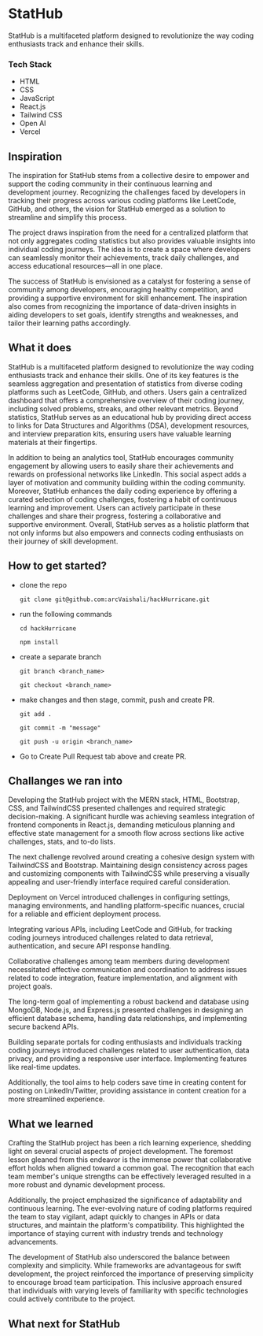 ﻿# StatHub
StatHub is a multifaceted platform designed to revolutionize the way coding enthusiasts track and enhance their skills.

### Tech Stack

- HTML
- CSS
- JavaScript
- React.js
- Tailwind CSS
- Open AI
- Vercel


## Inspiration
The inspiration for StatHub stems from a collective desire to empower and support the coding community in their continuous learning and development journey. Recognizing the challenges faced by developers in tracking their progress across various coding platforms like LeetCode, GitHub, and others, the vision for StatHub emerged as a solution to streamline and simplify this process.

The project draws inspiration from the need for a centralized platform that not only aggregates coding statistics but also provides valuable insights into individual coding journeys. The idea is to create a space where developers can seamlessly monitor their achievements, track daily challenges, and access educational resources—all in one place.

The success of StatHub is envisioned as a catalyst for fostering a sense of community among developers, encouraging healthy competition, and providing a supportive environment for skill enhancement. The inspiration also comes from recognizing the importance of data-driven insights in aiding developers to set goals, identify strengths and weaknesses, and tailor their learning paths accordingly.

## What it does
StatHub is a multifaceted platform designed to revolutionize the way coding enthusiasts track and enhance their skills. One of its key features is the seamless aggregation and presentation of statistics from diverse coding platforms such as LeetCode, GitHub, and others. Users gain a centralized dashboard that offers a comprehensive overview of their coding journey, including solved problems, streaks, and other relevant metrics. Beyond statistics, StatHub serves as an educational hub by providing direct access to links for Data Structures and Algorithms (DSA), development resources, and interview preparation kits, ensuring users have valuable learning materials at their fingertips.

In addition to being an analytics tool, StatHub encourages community engagement by allowing users to easily share their achievements and rewards on professional networks like LinkedIn. This social aspect adds a layer of motivation and community building within the coding community. Moreover, StatHub enhances the daily coding experience by offering a curated selection of coding challenges, fostering a habit of continuous learning and improvement. Users can actively participate in these challenges and share their progress, fostering a collaborative and supportive environment. Overall, StatHub serves as a holistic platform that not only informs but also empowers and connects coding enthusiasts on their journey of skill development.

## How to get started?
- clone the repo 

   ```
   git clone git@github.com:arcVaishali/hackHurricane.git
   ```
- run the following commands

   ```
   cd hackHurricane
   ``` 

   ```
   npm install
   ``` 
- create a separate branch

   ```
   git branch <branch_name>
   ```

   ```
   git checkout <branch_name>
   ``` 
- make changes and then stage, commit, push and create PR.

   ```
   git add .
   ``` 

   ```
   git commit -m "message"
   ```

   ```
   git push -u origin <branch_name>
   ``` 

- Go to Create Pull Request tab above and create PR.


## Challanges we ran into
Developing the StatHub project with the MERN stack, HTML, Bootstrap, CSS, and TailwindCSS presented challenges and required strategic decision-making. A significant hurdle was achieving seamless integration of frontend components in React.js, demanding meticulous planning and effective state management for a smooth flow across sections like active challenges, stats, and to-do lists.

The next challenge revolved around creating a cohesive design system with TailwindCSS and Bootstrap. Maintaining design consistency across pages and customizing components with TailwindCSS while preserving a visually appealing and user-friendly interface required careful consideration.

Deployment on Vercel introduced challenges in configuring settings, managing environments, and handling platform-specific nuances, crucial for a reliable and efficient deployment process.

Integrating various APIs, including LeetCode and GitHub, for tracking coding journeys introduced challenges related to data retrieval, authentication, and secure API response handling.

Collaborative challenges among team members during development necessitated effective communication and coordination to address issues related to code integration, feature implementation, and alignment with project goals.

The long-term goal of implementing a robust backend and database using MongoDB, Node.js, and Express.js presented challenges in designing an efficient database schema, handling data relationships, and implementing secure backend APIs.

Building separate portals for coding enthusiasts and individuals tracking coding journeys introduced challenges related to user authentication, data privacy, and providing a responsive user interface. Implementing features like real-time updates.

Additionally, the tool aims to help coders save time in creating content for posting on LinkedIn/Twitter, providing assistance in content creation for a more streamlined experience.

## What we learned
Crafting the StatHub project has been a rich learning experience, shedding light on several crucial aspects of project development. The foremost lesson gleaned from this endeavor is the immense power that collaborative effort holds when aligned toward a common goal. The recognition that each team member's unique strengths can be effectively leveraged resulted in a more robust and dynamic development process.

Additionally, the project emphasized the significance of adaptability and continuous learning. The ever-evolving nature of coding platforms required the team to stay vigilant, adapt quickly to changes in APIs or data structures, and maintain the platform's compatibility. This highlighted the importance of staying current with industry trends and technology advancements.

The development of StatHub also underscored the balance between complexity and simplicity. While frameworks are advantageous for swift development, the project reinforced the importance of preserving simplicity to encourage broad team participation. This inclusive approach ensured that individuals with varying levels of familiarity with specific technologies could actively contribute to the project.

## What next for StatHub

